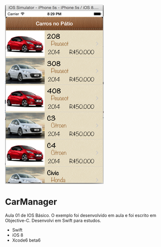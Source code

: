 ![image](https://github.com/cadocruz/CarManager/raw/master/CarManager/CarManager.png)

CarManager
=================
Aula 01 de IOS Básico. O exemplo foi desenvolvido em aula e foi escrito em Objective-C.
Desenvolvi em Swift para estudos.

* Swift
* iOS 8 
* Xcode6 beta6

